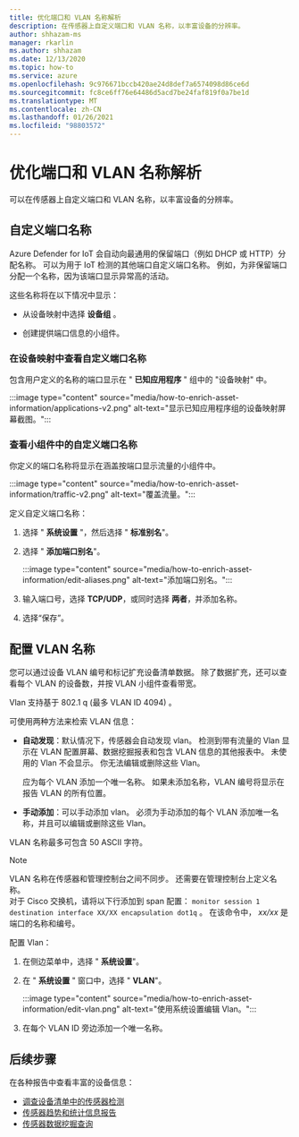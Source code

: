 ```yaml
---
title: 优化端口和 VLAN 名称解析
description: 在传感器上自定义端口和 VLAN 名称，以丰富设备的分辨率。
author: shhazam-ms
manager: rkarlin
ms.author: shhazam
ms.date: 12/13/2020
ms.topic: how-to
ms.service: azure
ms.openlocfilehash: 9c976671bccb420ae24d8def7a6574098d86ce6d
ms.sourcegitcommit: fc8ce6ff76e64486d5acd7be24faf819f0a7be1d
ms.translationtype: MT
ms.contentlocale: zh-CN
ms.lasthandoff: 01/26/2021
ms.locfileid: "98803572"
---
```

# <a name="enhance-port-and-vlan-name-resolution"></a>优化端口和 VLAN 名称解析

可以在传感器上自定义端口和 VLAN 名称，以丰富设备的分辨率。

## <a name="customize-port-names"></a>自定义端口名称

Azure Defender for IoT 会自动向最通用的保留端口（例如 DHCP 或 HTTP）分配名称。 可以为用于 IoT 检测的其他端口自定义端口名称。 例如，为非保留端口分配一个名称，因为该端口显示异常高的活动。

这些名称将在以下情况中显示：

  - 从设备映射中选择 **设备组** 。

  - 创建提供端口信息的小组件。

### <a name="view-custom-port-names-in-the-device-map"></a>在设备映射中查看自定义端口名称

包含用户定义的名称的端口显示在 " **已知应用程序** " 组中的 "设备映射" 中。

:::image type="content" source="media/how-to-enrich-asset-information/applications-v2.png" alt-text="显示已知应用程序组的设备映射屏幕截图。":::

### <a name="view-custom-port-names-in-widgets"></a>查看小组件中的自定义端口名称

你定义的端口名称将显示在涵盖按端口显示流量的小组件中。

:::image type="content" source="media/how-to-enrich-asset-information/traffic-v2.png" alt-text="覆盖流量。":::

定义自定义端口名称：

1. 选择 " **系统设置** "，然后选择 " **标准别名**"。

2. 选择 " **添加端口别名**"。

    :::image type="content" source="media/how-to-enrich-asset-information/edit-aliases.png" alt-text="添加端口别名。":::

3. 输入端口号，选择 **TCP/UDP**，或同时选择 **两者**，并添加名称。

4. 选择“保存”。 

## <a name="configure-vlan-names"></a>配置 VLAN 名称

您可以通过设备 VLAN 编号和标记扩充设备清单数据。 除了数据扩充，还可以查看每个 VLAN 的设备数，并按 VLAN 小组件查看带宽。

Vlan 支持基于 802.1 q (最多 VLAN ID 4094) 。

可使用两种方法来检索 VLAN 信息：

- **自动发现**：默认情况下，传感器会自动发现 vlan。 检测到带有流量的 Vlan 显示在 VLAN 配置屏幕、数据挖掘报表和包含 VLAN 信息的其他报表中。 未使用的 Vlan 不会显示。 你无法编辑或删除这些 Vlan。 

  应为每个 VLAN 添加一个唯一名称。 如果未添加名称，VLAN 编号将显示在报告 VLAN 的所有位置。

- **手动添加**：可以手动添加 vlan。 必须为手动添加的每个 VLAN 添加唯一名称，并且可以编辑或删除这些 Vlan。

VLAN 名称最多可包含 50 ASCII 字符。

> [!NOTE]
> VLAN 名称在传感器和管理控制台之间不同步。 还需要在管理控制台上定义名称。  
对于 Cisco 交换机，请将以下行添加到 span 配置： `monitor session 1 destination interface XX/XX encapsulation dot1q` 。 在该命令中， *xx/xx* 是端口的名称和编号。

配置 Vlan：

1. 在侧边菜单中，选择 " **系统设置**"。

2. 在 " **系统设置** " 窗口中，选择 " **VLAN**"。

    :::image type="content" source="media/how-to-enrich-asset-information/edit-vlan.png" alt-text="使用系统设置编辑 Vlan。":::

3. 在每个 VLAN ID 旁边添加一个唯一名称。

## <a name="next-steps"></a>后续步骤

在各种报告中查看丰富的设备信息：

- [调查设备清单中的传感器检测](how-to-investigate-sensor-detections-in-a-device-inventory.md)
- [传感器趋势和统计信息报告](how-to-create-trends-and-statistics-reports.md)
- [传感器数据挖掘查询](how-to-create-data-mining-queries.md)
